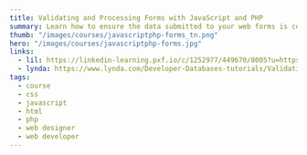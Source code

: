 ```yaml
---
title: Validating and Processing Forms with JavaScript and PHP
summary: Learn how to ensure the data submitted to your web forms is complete, accurate, and nonmalicious with HTML5, JavaScript, jQuery, and PHP form processing and validation.
thumb: "/images/courses/javascriptphp-forms_tn.png"
hero: "/images/courses/javascriptphp-forms.jpg"
links:
  - lil: https://linkedin-learning.pxf.io/c/1252977/449670/8005?u=https%3A%2F%2Fwww.linkedin.com%2Flearning%2Fvalidating-and-processing-forms-with-javascript-and-php
  - lynda: https://www.lynda.com/Developer-Databases-tutorials/Validating-Processing-Forms-JavaScript-PHP/120466-2.html
tags:
  - course
  - css
  - javascript
  - html
  - php
  - web designer
  - web developer
---
```

